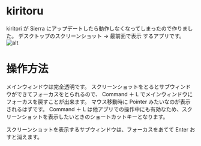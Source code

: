 # kiritoru
kiritori が Sierra にアップデートしたら動作しなくなってしまったので作りました。
デスクトップのスクリーンショット → 最前面で表示 するアプリです。
![alt](https://raw.githubusercontent.com/isann/private_js_capture/master/demo.gif "demo")

# 操作方法
メインウィンドウは完全透明です。
スクリーンショットをとるとサブウィンドウができてフォーカスをとられるので、
Command ＋ L でメインウィンドウにフォーカスを戻すことが出来ます。
マウス移動時に Pointer みたいなのが表示されるはずです。
Command ＋ L は他アプリでの操作中にも有効なため、スクリーンショットを表示したいときのショートカットキーとなります。

スクリーンショットを表示するサブウィンドウは、フォーカスをあてて Enter おすと消えます。
